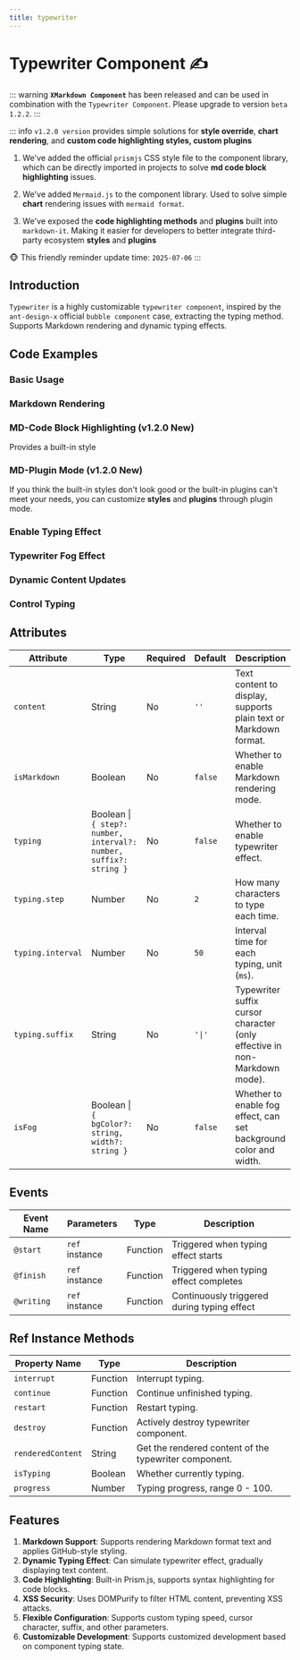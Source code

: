 ```yaml
---
title: typewriter
---
```


# Typewriter Component ✍

::: warning
**`XMarkdown Component`** has been released and can be used in combination with the `Typewriter Component`. Please upgrade to version `beta 1.2.2`.
:::

::: info
`v1.2.0 version` provides simple solutions for **style override**, **chart rendering**, and **custom code highlighting styles, custom plugins**

1. We've added the official `prismjs` CSS style file to the component library, which can be directly imported in projects to solve **md code block highlighting** issues.

2. We've added `Mermaid.js` to the component library. Used to solve simple **chart** rendering issues with `mermaid format`.

3. We've exposed the **code highlighting methods** and **plugins** built into `markdown-it`. Making it easier for developers to better integrate third-party ecosystem **styles** and **plugins**

🐵 This friendly reminder update time: `2025-07-06`
:::

## Introduction

`Typewriter` is a highly customizable `typewriter component`, inspired by the `ant-design-x` official `bubble component` case, extracting the typing method. Supports Markdown rendering and dynamic typing effects.

## Code Examples

### Basic Usage

<demo src="./demos/content.vue"></demo>

### Markdown Rendering

<demo src="./demos/isMarkdown.vue"></demo>

### MD-Code Block Highlighting (v1.2.0 New)

Provides a built-in style

<demo src="./demos/newMarkDown.vue"></demo>

### MD-Plugin Mode (v1.2.0 New)

If you think the built-in styles don't look good or the built-in plugins can't meet your needs, you can customize **styles** and **plugins** through plugin mode.

<demo src="./demos/mermaid.vue"></demo>

### Enable Typing Effect

<demo src="./demos/typing.vue"></demo>

### Typewriter Fog Effect

<demo src="./demos/isFog.vue"></demo>

### Dynamic Content Updates

<demo src="./demos/updates.vue"></demo>

### Control Typing

<demo src="./demos/customized.vue"></demo>

## Attributes

| Attribute         | Type                                                               | Required | Default | Description                                                               |
| ----------------- | ------------------------------------------------------------------ | -------- | ------- | ------------------------------------------------------------------------- |
| `content`         | String                                                             | No       | `''`    | Text content to display, supports plain text or Markdown format.          |
| `isMarkdown`      | Boolean                                                            | No       | `false` | Whether to enable Markdown rendering mode.                                |
| `typing`          | Boolean \| `{ step?: number, interval?: number, suffix?: string }` | No       | `false` | Whether to enable typewriter effect.                                      |
| `typing.step`     | Number                                                             | No       | `2`     | How many characters to type each time.                                    |
| `typing.interval` | Number                                                             | No       | `50`    | Interval time for each typing, unit (`ms`).                               |
| `typing.suffix`   | String                                                             | No       | `'\|'`  | Typewriter suffix cursor character (only effective in non-Markdown mode). |
| `isFog`           | Boolean \| `{ bgColor?: string, width?: string }`                  | No       | `false` | Whether to enable fog effect, can set background color and width.         |

## Events

| Event Name | Parameters     | Type     | Description                                 |
| ---------- | -------------- | -------- | ------------------------------------------- |
| `@start`   | `ref` instance | Function | Triggered when typing effect starts         |
| `@finish`  | `ref` instance | Function | Triggered when typing effect completes      |
| `@writing` | `ref` instance | Function | Continuously triggered during typing effect |

## Ref Instance Methods

| Property Name     | Type     | Description                                           |
| ----------------- | -------- | ----------------------------------------------------- |
| `interrupt`       | Function | Interrupt typing.                                     |
| `continue`        | Function | Continue unfinished typing.                           |
| `restart`         | Function | Restart typing.                                       |
| `destroy`         | Function | Actively destroy typewriter component.                |
| `renderedContent` | String   | Get the rendered content of the typewriter component. |
| `isTyping`        | Boolean  | Whether currently typing.                             |
| `progress`        | Number   | Typing progress, range 0 - 100.                       |

## Features

1. **Markdown Support**: Supports rendering Markdown format text and applies GitHub-style styling.
2. **Dynamic Typing Effect**: Can simulate typewriter effect, gradually displaying text content.
3. **Code Highlighting**: Built-in Prism.js, supports syntax highlighting for code blocks.
4. **XSS Security**: Uses DOMPurify to filter HTML content, preventing XSS attacks.
5. **Flexible Configuration**: Supports custom typing speed, cursor character, suffix, and other parameters.
6. **Customizable Development**: Supports customized development based on component typing state.

